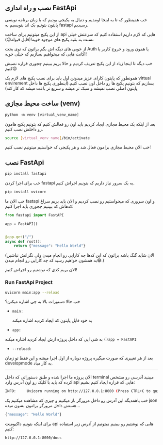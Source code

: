 ## نصب و راه اندازی FastApi

خب همینطور که تا به اینجا اومدیم و دنبال یه پکیجی بودیم که با زبان برنامه نویسی پایتون بتونیم بک اند بنویسیم به fastapi رسیدیم.

از این پکیج میتونیم برای ساخت api هایی که لازم داریم استفاده کنیم که سرعتش خیلی نسبت به بقیه پکیج های موجود خوبه!(قابل قبوله😉)

از خوبی های دیگه اش بگم براتون که توی بحث Auth یا همون ورود و خروج کاربر یا اکانت هایی که میخواهیم بسازیم که خیلی خوبه!

خب دیگه تا اینجا زیاد از این پکیج تعریف کردیم و حالا بریم ببینیم چجوری قراره نصبش کنیم😍

همونطور که پایتون کارای عزیز میدونن اول باید برای نصب پکیج های لازم یک virtual envirement بسازیم که بتونیم پکیج ها رو داخل اون نصب کنیم.(اینطوری پکیج ها داخل پایتون اصلی نصب نمیشه و سبک تر میشه و سریع تر باعث میشه که کار کنه)

## ساخت محیط مجازی (venv)

```python
python -m venv [virtual_venv_name]
```

بعد از اینکه یک محیط مجازی ایجاد کردیم باید اون رو فعالش کنیم که بتونیم پکیج هامون رو داخلش نصب کنیم.

```bash
source [virtual_venv_name]/bin/activate
```

خب الان محیط مجازی برامون فعال شد و هر پکیجی که خواستیم میتونیم نصب کنیم!

## نصب FastApi

```bash
pip install fastapi
```

خب برای اجرا کردن fastapi به یک سرور نیاز داریم که بتونیم اجراش کنیم.

```bash
pip install uvicorn
```

خب الان ما fastapi و اون سروری که میخواستیم رو نصب کردیم و الان باید بریم سراغ کدهاش که ببینیم چجوری باید اجرا کنیم:

```python
from fastapi import FastAPI

app = FastAPI()


@app.get("/")
async def root():
    return {"message": "Hello World"}

```

(الان شاید گنگ باشه براتون که این کدها چه کارایی رو انجام میدن ولی نگرانش نباشین به همشون خواهیم رسید که چه کارایی رو انجام میدن😁.)

الان بریم کدی که نوشتیم رو اجراش کنیم!

### Run FastApi Project

```bash
uvicorn main:app --reload
```

خب حالا دستورات بالا به چی اشاره میکنن؟

- `main:`

  به خود فایل پایتون که ایجاد کردید اشاره میکنه

- `app:`

به شی ایی که داخل پروژه ازش ایجاد کردید اشاره میکنه
`()app = FastAPI`

- `--reload:`

بعد از هر تغییری که صورت میگیره پروژه دوباره از اول اجرا میشه و این فقط تو زمان developmode به کار میاد.

---

الان پروژه ما اجرا شده و طبق دستوراتی که داخل terminal میبنید آدرسی رو مشخص کرده که باید با کلیک رو اون آدرس وارد api هایی که قراره ایجاد کنیم بشیم:

```bash
INFO:     Uvicorn running on http://127.0.0.1:8000 (Press CTRL+C to quit)
```

خب باهمدیگه این آدرس رو داخل مرورگر باز میکنیم و چیزی که مشاهده میکنیم یک json هستش داخل مرورگر برامون نشون میده...

```bash
{"message": "Hello World"}
```

برای اینکه بتونیم داکیومنت api هایی که نوشتیم رو ببینیم میتونیم از آدرس زیر استفاده کنیم:

```bash
http://127.0.0.1:8000/docs
```
